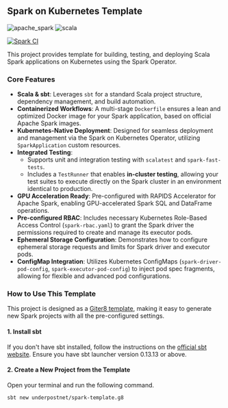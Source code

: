 ## Spark on Kubernetes Template

<img alt='apache_spark' src='https://img.shields.io/badge/apache_spark%20v3.5.5-100000?style=flat&logo=apache-spark&logoColor=FFFFFF&labelColor=C76E00&color=727273'/> <img alt='scala' src='https://img.shields.io/badge/scala%20v2.12-100000?style=flat&logo=scala&logoColor=FFFFFF&labelColor=8b0000&color=727273'>

[![Spark CI](https://github.com/underpostnet/spark-template-demo/actions/workflows/docker-image.yml/badge.svg)](https://github.com/underpostnet/spark-template-demo/actions/workflows/docker-image.yml)

This project provides template for building, testing, and deploying Scala Spark applications on Kubernetes using the Spark Operator.

### Core Features

- **Scala & sbt**: Leverages `sbt` for a standard Scala project structure, dependency management, and build automation.
- **Containerized Workflows**: A multi-stage `Dockerfile` ensures a lean and optimized Docker image for your Spark application, based on official Apache Spark images.
- **Kubernetes-Native Deployment**: Designed for seamless deployment and management via the Spark on Kubernetes Operator, utilizing `SparkApplication` custom resources.
- **Integrated Testing**:
  - Supports unit and integration testing with `scalatest` and `spark-fast-tests`.
  - Includes a `TestRunner` that enables **in-cluster testing**, allowing your test suites to execute directly on the Spark cluster in an environment identical to production.
- **GPU Acceleration Ready**: Pre-configured with RAPIDS Accelerator for Apache Spark, enabling GPU-accelerated Spark SQL and DataFrame operations.
- **Pre-configured RBAC**: Includes necessary Kubernetes Role-Based Access Control (`spark-rbac.yaml`) to grant the Spark driver the permissions required to create and manage its executor pods.
- **Ephemeral Storage Configuration**: Demonstrates how to configure ephemeral storage requests and limits for Spark driver and executor pods.
- **ConfigMap Integration**: Utilizes Kubernetes ConfigMaps (`spark-driver-pod-config`, `spark-executor-pod-config`) to inject pod spec fragments, allowing for flexible and advanced pod configurations.

### How to Use This Template

This project is designed as a [Giter8 template](https://www.foundweekends.org/giter8/index.html), making it easy to generate new Spark projects with all the pre-configured settings.

#### 1. Install sbt

If you don't have sbt installed, follow the instructions on the [official sbt website](https://www.scala-sbt.org/download.html). Ensure you have sbt launcher version 0.13.13 or above.

#### 2. Create a New Project from the Template

Open your terminal and run the following command.

```bash
sbt new underpostnet/spark-template.g8
```
